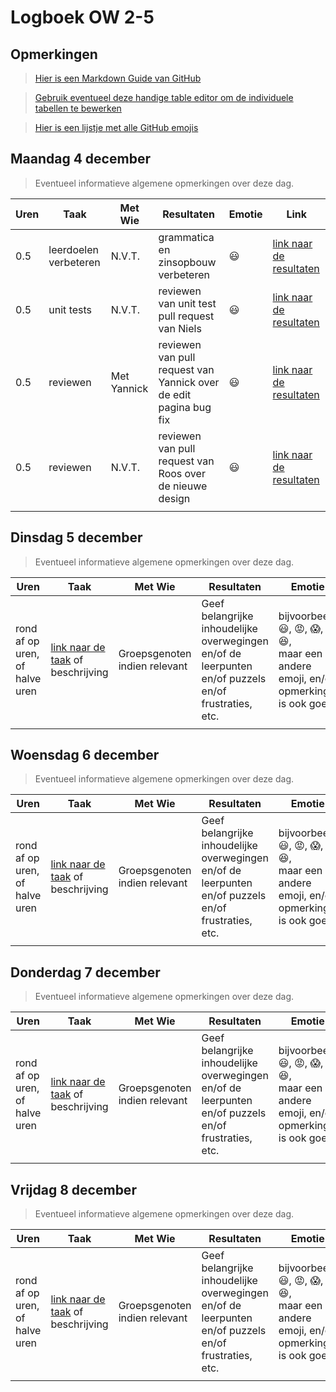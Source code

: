 # Logboek OW 2-5

## Opmerkingen

> [Hier is een Markdown Guide van GitHub](https://guides.github.com/features/mastering-markdown/)

> [Gebruik eventueel deze handige table editor om de individuele tabellen te bewerken](https://www.tablesgenerator.com/markdown_tables)

> [Hier is een lijstje met alle GitHub emojis](https://github.com/ikatyang/emoji-cheat-sheet/blob/master/README.md)

## Maandag 4 december

> Eventueel informatieve algemene opmerkingen over deze dag.

| Uren | Taak                  | Met Wie     | Resultaten                                                        | Emotie | Link                                                                                                                                |
|------|-----------------------|-------------|-------------------------------------------------------------------|---|-------------------------------------------------------------------------------------------------------------------------------------|
| 0.5  | leerdoelen verbeteren | N.V.T.      | grammatica en zinsopbouw verbeteren                               |:smiley: | [link naar de resultaten](https://github.com/HANICA-DWA/project-sep23-klipspringer/commit/80d780f39c4ee17b1f781c077a7b0970c6b9cf9a) |
| 0.5  | unit tests            | N.V.T.      | reviewen van unit test pull request van Niels                     |:smiley: | [link naar de resultaten](https://github.com/HANICA-DWA/project-sep23-klipspringer/commit/6a00640d66bdc321f2869dc19227e3ce8e7dbf2c) |
| 0.5  | reviewen              | Met Yannick | reviewen van pull request van Yannick over de edit pagina bug fix |:smiley: | [link naar de resultaten](https://github.com/HANICA-DWA/project-sep23-klipspringer/commit/8a5be7e5dd71fedc2da9c168a342321a2fa9b8ff) |
| 0.5  | reviewen              | N.V.T.      | reviewen van pull request van Roos over de nieuwe design          |:smiley: | [link naar de resultaten](https://github.com/HANICA-DWA/project-sep23-klipspringer/commit/e0e5168fc64e11f5c04ada039a64d2b4be06c417) |
|      |                       |             |                                                                   | |                                                                                                                                     |


## Dinsdag 5 december

> Eventueel informatieve algemene opmerkingen over deze dag.

| Uren | Taak  | Met Wie | Resultaten | Emotie | Link |
|---|---|---|---|---|---|
| rond af op uren, of halve uren | [link naar de taak](https://github.com/link-naar-de-taak) of beschrijving | Groepsgenoten indien relevant | Geef belangrijke inhoudelijke overwegingen en/of de leerpunten en/of puzzels en/of frustraties, etc.  |bijvoorbeeld <br />:smiley:, :rage:, :scream:, of :satisfied:, <br />maar een andere emoji, en/of opmerking is ook goed | [link naar de resultaten](https://github.com/link-naar-de-commit) |
| | | | | | |

## Woensdag 6 december

> Eventueel informatieve algemene opmerkingen over deze dag.

| Uren | Taak  | Met Wie | Resultaten | Emotie | Link |
|---|---|---|---|---|---|
| rond af op uren, of halve uren | [link naar de taak](https://github.com/link-naar-de-taak) of beschrijving | Groepsgenoten indien relevant | Geef belangrijke inhoudelijke overwegingen en/of de leerpunten en/of puzzels en/of frustraties, etc.  |bijvoorbeeld <br />:smiley:, :rage:, :scream:, of :satisfied:, <br />maar een andere emoji, en/of opmerking is ook goed | [link naar de resultaten](https://github.com/link-naar-de-commit) |
| | | | | | |

## Donderdag 7 december

> Eventueel informatieve algemene opmerkingen over deze dag.

| Uren | Taak  | Met Wie | Resultaten | Emotie | Link |
|---|---|---|---|---|---|
| rond af op uren, of halve uren | [link naar de taak](https://github.com/link-naar-de-taak) of beschrijving | Groepsgenoten indien relevant | Geef belangrijke inhoudelijke overwegingen en/of de leerpunten en/of puzzels en/of frustraties, etc.  |bijvoorbeeld <br />:smiley:, :rage:, :scream:, of :satisfied:, <br />maar een andere emoji, en/of opmerking is ook goed | [link naar de resultaten](https://github.com/link-naar-de-commit) |
| | | | | | |



## Vrijdag 8 december

> Eventueel informatieve algemene opmerkingen over deze dag.

| Uren | Taak  | Met Wie | Resultaten | Emotie | Link |
|---|---|---|---|---|---|
| rond af op uren, of halve uren | [link naar de taak](https://github.com/link-naar-de-taak) of beschrijving | Groepsgenoten indien relevant | Geef belangrijke inhoudelijke overwegingen en/of de leerpunten en/of puzzels en/of frustraties, etc.  |bijvoorbeeld <br />:smiley:, :rage:, :scream:, of :satisfied:, <br />maar een andere emoji, en/of opmerking is ook goed | [link naar de resultaten](https://github.com/link-naar-de-commit) |
| | | | | | |
